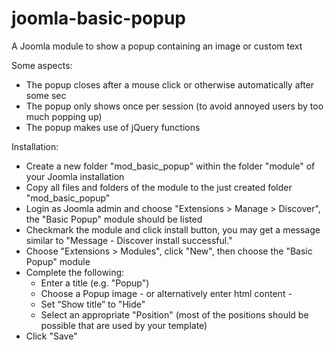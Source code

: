 # joomla-basic-popup
A Joomla module to show a popup containing an image or custom text


Some aspects:
* The popup closes after a mouse click or otherwise automatically after some sec
* The popup only shows once per session (to avoid annoyed users by too much popping up)
* The popup makes use of jQuery functions


Installation:
* Create a new folder "mod_basic_popup" within the folder "module" of your Joomla installation
* Copy all files and folders of the module to the just created folder "mod_basic_popup"
* Login as Joomla admin and choose "Extensions > Manage > Discover", the "Basic Popup" module should be listed
* Checkmark the module and click install button, you may get a message similar to "Message - Discover install successful."
* Choose "Extensions > Modules", click "New", then choose the "Basic Popup" module
* Complete the following:
  * Enter a title (e.g. "Popup")
  * Choose a Popup image - or alternatively enter html content -
  * Set “Show title” to "Hide"
  * Select an appropriate "Position" (most of the positions should be possible that are used by your template)
* Click "Save"

